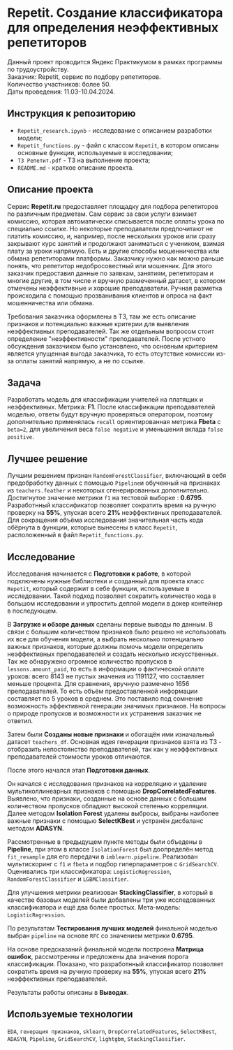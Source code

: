 # Repetit. Создание классификатора для определения неэффективных репетиторов

Данный проект проводится Яндекс Практикумом в рамках программы по трудоустройству.<br>
Заказчик: Repetit, сервис по подбору репетиторов.<br>
Количество участников: более 50.<br>
Даты проведения: 11.03-10.04.2024.<br>

## Инструкция к репозиторию

* `Repetit_research.ipynb` - исследование с описанием разработки модели;
* `Repetit_functions.py` - файл с классом `Repetit`, в котором описаны основные функции, используемые в исследовании;
* `ТЗ Репетит.pdf` - ТЗ на выполнение проекта;
* `README.md` - краткое описание проекта.

## Описание проекта

Сервис **Repetit.ru** предоставляет площадку для подбора репетиторов по различным предметам. Сам сервис за свои услуги взимает комиссию, которая автоматически списывается после оплаты урока по специально ссылке. Но некоторые преподаватели предпочитают не платить комиссию, и, например, после нескольких уроков или сразу закрывают курс занятий и продолжают заниматься с учеником, взимая плату за уроки напрямую. Есть и другие способы мошенничества или обмана репетиторами платформы. Заказчику нужно как можно раньше понять, что репетитор недобросовестный или мошенник. Для этого заказчик предоставил данные по заявкам, занятиям, репетиторам и многие другие, в том числе и вручную размеченный датасет, в котором отмечены неэффективные и хорошие преподаватели. Ручная разметка происходила с помощью прозванивания клиентов и опроса на факт мошенничества или обмана.

Требования заказчика оформлены в ТЗ, там же есть описание признаков и потенциально важные критерии для выявления неэффективных преподавателей.
Так же отдельным вопросом стоит определение "неэффективности" преподавателей. После устного обсуждения заказчиком было установлено, что основным критерием является упущенная выгода заказчика, то есть отсутствие комиссии из-за оплаты занятий напрямую, а не по ссылке.

## Задача

Разработать модель для классификации учителей на платящих и неэффективных.
Метрика: **F1**.
После классификации преподавателей моделью, ответы будут вручную проверяться оператором, поэтому дополнительно применялась `recall` ориентированная метрика **Fbeta** с `beta=2`, для увеличения веса `false negative` и уменьшения вклада `false positive`.

## Лучшее решение

Лучшим решением признан `RandomForestClassifier`, включающий в себя предобработку данных с помощью `Pipeline`и обученный на признаках из `teachers.feather` и некоторых сгенерированных дополнительно. Достигнутое значение метрики `f1` на тестовой выборке : **0.6795**. Разработнный классификатор позволяет сократить время на ручную проверку на **55%**, упуская всего **21%** неэффективных преподавателей. Для сокращения объёма исследования значительная часть кода обёрнута в функции, которые вынесены в класс `Repetit`, расположенный в файл `Repetit_functions.py`.

## Исследование

Исследования начинается с **Подготовки к работе**, в которой подключены нужные библиотеки и созданный для проекта класс `Repetit`, который содержит в себе функции, используемые в исследовании. Такой подход позволяет сократить количество кода в большом исследовании и упростить деплой модели в докер контейнер в последующем.

В **Загрузке и обзоре данных** сделаны первые выводы по данным. В связи с большим количеством признаков было решено не использовать их все для обучения модели, а выбрать несколько потенциально важных признаков, которые должны помочь модели определить неэффективных преподавателей и создать несколько искусственных. Так же обнаружено огромное количество пропусков в `lessons.amount_paid`, то есть в информации о фактической оплате уроков: всего 8143 не пустых значения из 1191127, что составляет меньше процента. Для сравнения, вручную размечено 1656 преподавателей. То есть объём предоставленной информации составляет по 5 уроков в среднем. Это поставило под сомнение возможность эффективной генерации значимых признаков. На вопросы о природе пропусков и возможности их устранения заказчик не ответил.

Затем были **Созданы новые признаки** и обогащён ими изначальный датасет `teachers_df`. Основная идея генерации признаков взята из ТЗ - отобразить непостоянство преподавателей, так как у неэффективных преподавателей стоимости уроков отличаются.

После этого начался этап **Подготовки данных**.

Он начался с исследования признаков на корреляцию и удаление мультиколлинеарных признаков с помощью **DropCorrelatedFeatures**. Выявлено, что признаки, созданные на основе данных с большим количеством пропусков обладают высокой степенью корреляции. Далее методом **Isolation Forest** удалены выбросы, выбраны наиболее важные признаки с помощью **SelectKBest** и устранён дисбаланс методом **ADASYN**.

Рассмотренные в предыдущем пункте методы были объедены в **Pipeline**, при этом в классе `IsolationForest` был доопределён метод `fit_resample` для его передачи в `imblearn.pipeline`. Реализован мультискоринг с `f1` и `fbeta` и подбор гиперпараметров с `GridSearchCV`. Оценивались три классификатора: `LogisticRegression`, `RandomForestClassifier` и  `LGBMClassifier`. 

Для улучшения метрики реализован **StackingClassifier**, в который в качестве базовых моделей были добавлены три уже исследованных классификатора и ещё два более простых. Мета-модель: `LogisticRegression`.

По результатам **Тестирования лучших моделей** финальной моделью выбран `pipeline` на основе `RFC` со значением метрики **0.6795**.

На основе предсказаний финальной модели построена **Матрица ошибок**, рассмотренны и предложены два значения порога классификации. Показано, что разработнный классификатор позволяет сократить время на ручную проверку на **55%**, упуская всего **21%** неэффективных преподавателей.

Результаты работы описаны в **Выводах**.

## Используемые технологии

`EDA`, `генерация признаков`, `sklearn`, `DropCorrelatedFeatures`, `SelectKBest`, `ADASYN`, `Pipeline`, `GridSearchCV`, `lightgbm`, `StackingClassifier`.
